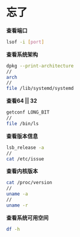 # 忘了

**查看端口**

```bash
lsof -i [port]
```

**查看系统架构**

```bash
dpkg --print-architecture
//
arch
//
file /lib/systemd/systemd
```

**查看64 || 32**

```bash
getconf LONG_BIT
//
file /bin/ls
```

**查看版本信息**

```bash
lsb_release -a
//
cat /etc/issue
```

**查看内核版本**

```bash
cat /proc/version
//
uname -a
//
uname -r
```

**查看系统可用空间**

```bash
df -h
```